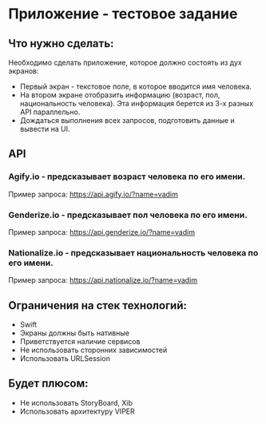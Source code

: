 # Приложение - тестовое задание
## Что нужно сделать:
Необходимо сделать приложение, которое должно состоять из дух экранов:
* Первый экран - текстовое поле, в которое вводится имя человека.
* На втором экране отобразить информацию (возраст, пол, национальность человека). Эта информация берется из 3-х разных API параллельно.
* Дождаться выполнения всех запросов, подготовить данные и вывести на UI.
## API 
### Agify.io - предсказывает возраст человека по его имени.
Пример запроса:
https://api.agify.io/?name=vadim
### Genderize.io - предсказывает пол человека по его имени.
Пример запроса:
https://api.genderize.io/?name=vadim
### Nationalize.io - предсказывает национальность человека по его имени.
Пример запроса:
https://api.nationalize.io/?name=vadim
## Ограничения на стек технологий:
* Swift
* Экраны должны быть нативные
* Приветствуется наличие сервисов
* Не использовать сторонних зависимостей
* Использовать URLSession
## Будет плюсом:
* Не использовать StoryBoard, Xib
* Использовать архитектуру VIPER
